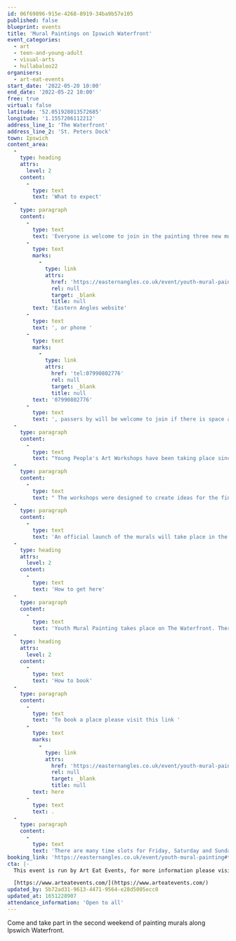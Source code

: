 ```yaml
---
id: 06f69896-915e-4268-8919-34ba9b57e105
published: false
blueprint: events
title: 'Mural Paintings on Ipswich Waterfront'
event_categories:
  - art
  - teen-and-young-adult
  - visual-arts
  - hullabaloo22
organisers:
  - art-eat-events
start_date: '2022-05-20 10:00'
end_date: '2022-05-22 10:00'
free: true
virtual: false
latitude: '52.051928013572685'
longitude: '1.1557206112212'
address_line_1: 'The Waterfront'
address_line_2: 'St. Peters Dock'
town: Ipswich
content_area:
  -
    type: heading
    attrs:
      level: 2
    content:
      -
        type: text
        text: 'What to expect'
  -
    type: paragraph
    content:
      -
        type: text
        text: 'Everyone is welcome to join in the painting three new murals at Ipswich Waterfront. The murals will be painted during two weekends in May on the hoardings on St. Peters Dock. Just book a time slot to take part by visiting the '
      -
        type: text
        marks:
          -
            type: link
            attrs:
              href: 'https://easternangles.co.uk/event/youth-mural-painting#tab-0=dates-and-times'
              rel: null
              target: _blank
              title: null
        text: 'Eastern Angles website'
      -
        type: text
        text: ', or phone '
      -
        type: text
        marks:
          -
            type: link
            attrs:
              href: 'tel:07990802776'
              rel: null
              target: _blank
              title: null
        text: '07990802776'
      -
        type: text
        text: ', passers by will be welcome to join if there is space available. '
  -
    type: paragraph
    content:
      -
        type: text
        text: "Young People's Art Workshops have been taking place since February with artists Lily Hammond, Frederico Ramos, Verity Slade, Keith Hopewell and Nikki Goldup for young people from local organisations in Ipswich including Acycle (African and Caribbean Youth Creative Learning Experience), Karibu Supplementary School, The Kurdish Mosque Youth Group, as well as young people at The Hive and Eastern Angles Centre."
  -
    type: paragraph
    content:
      -
        type: text
        text: " The workshops were designed to create ideas for the final artwork and give young people involved an opportunity to inspire the community through public art.\_"
  -
    type: paragraph
    content:
      -
        type: text
        text: 'An official launch of the murals will take place in the morning of Saturday the 28th May 2022, at 10am at St.Peters Dock everyone is welcome!'
  -
    type: heading
    attrs:
      level: 2
    content:
      -
        type: text
        text: 'How to get here'
  -
    type: paragraph
    content:
      -
        type: text
        text: 'Youth Mural Painting takes place on The Waterfront. There are car parks close to the event either by the student dorms or at St Peters Dock car park.'
  -
    type: heading
    attrs:
      level: 2
    content:
      -
        type: text
        text: 'How to book'
  -
    type: paragraph
    content:
      -
        type: text
        text: 'To book a place please visit this link '
      -
        type: text
        marks:
          -
            type: link
            attrs:
              href: 'https://easternangles.co.uk/event/youth-mural-painting#tab-0=dates-and-times'
              rel: null
              target: _blank
              title: null
        text: here
      -
        type: text
        text: .
  -
    type: paragraph
    content:
      -
        type: text
        text: 'There are many time slots for Friday, Saturday and Sunday for the weekends of the 13th and the 20th May. '
booking_link: 'https://easternangles.co.uk/event/youth-mural-painting#tab-0=dates-and-times'
cta: |-
  This event is run by Art Eat Events, for more information please visit:

  [https://www.arteatevents.com/](https://www.arteatevents.com/)
updated_by: 5b72ad31-9613-4471-9564-e28d5005ecc0
updated_at: 1651228907
attendance_information: 'Open to all'
---
```

Come and take part in the second weekend of painting murals along Ipswich Waterfront.